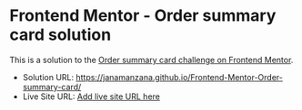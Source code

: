 # Frontend Mentor - Order summary card solution

This is a solution to the [Order summary card challenge on Frontend Mentor](https://www.frontendmentor.io/challenges/order-summary-component-QlPmajDUj).

- Solution URL: https://janamanzana.github.io/Frontend-Mentor-Order-summary-card/
- Live Site URL: [Add live site URL here](https://your-live-site-url.com)
